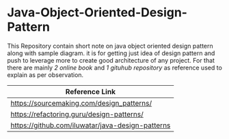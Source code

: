 # Java-Object-Oriented-Design-Pattern
This Repository contain short note on java object oriented design pattern along with sample diagram. it is for getting just idea of design pattern and push to leverage more to create good architecture of any project. For that there are mainly *_2 online book_* and *_1 gituhub repository_* as reference used to explain as per observation.


| Reference Link        |
| ------------- |
| <https://sourcemaking.com/design_patterns/>      |
| <https://refactoring.guru/design-patterns/>      |
| <https://github.com/iluwatar/java-design-patterns> |

